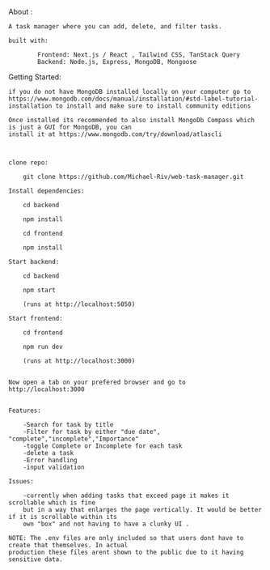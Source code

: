 About :

    A task manager where you can add, delete, and filter tasks.

    built with:

            Frontend: Next.js / React , Tailwind CSS, TanStack Query
            Backend: Node.js, Express, MongoDB, Mongoose

Getting Started:

    if you do not have MongoDB installed locally on your computer go to https://www.mongodb.com/docs/manual/installation/#std-label-tutorial-installation to install and make sure to install community editions

    Once installed its recommended to also install MongoDb Compass which is just a GUI for MongoDB, you can 
    install it at https://www.mongodb.com/try/download/atlascli

    

    clone repo:

        git clone https://github.com/Michael-Riv/web-task-manager.git

    Install dependencies:

        cd backend

        npm install

        cd frontend

        npm install

    Start backend:

        cd backend

        npm start

        (runs at http://localhost:5050)
    
    Start frontend:

        cd frontend

        npm run dev

        (runs at http://localhost:3000)


    Now open a tab on your prefered browser and go to http://localhost:3000


    Features:

        -Search for task by title
        -Filter for task by either "due date", "complete","incomplete","Importance"
        -toggle Complete or Incomplete for each task
        -delete a task
        -Error handling
        -input validation

    Issues:

        -currently when adding tasks that exceed page it makes it scrollable which is fine
        but in a way that enlarges the page vertically. It would be better if it is scrollable within its
        own "box" and not having to have a clunky UI .

    NOTE: The .env files are only included so that users dont have to create that themselves. In actual 
    production these files arent shown to the public due to it having sensitive data. 


        

        





